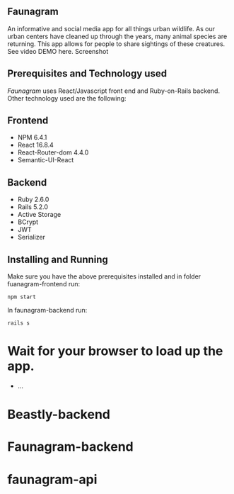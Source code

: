 ## Faunagram

An informative and social media app for all things urban wildlife. As our urban centers have cleaned up through the years, many animal species are returning. This app allows for people to share sightings of these creatures. See video DEMO here.
Screenshot

## Prerequisites and Technology used

*Faunagram* uses React/Javascript front end and Ruby-on-Rails backend. Other technology used are the following:

Frontend
--------

+ NPM 6.4.1
+ React 16.8.4
+ React-Router-dom 4.4.0
+ Semantic-UI-React

Backend
-------

+ Ruby 2.6.0
+ Rails 5.2.0
+ Active Storage
+ BCrypt
+ JWT
+ Serializer


## Installing and Running

Make sure you have the above prerequisites installed and in folder fuanagram-frontend run:


`npm start`

In faunagram-backend run:

`rails s`

Wait for your browser to load up the app.
=======
* ...
# Beastly-backend
# Faunagram-backend

# faunagram-api
